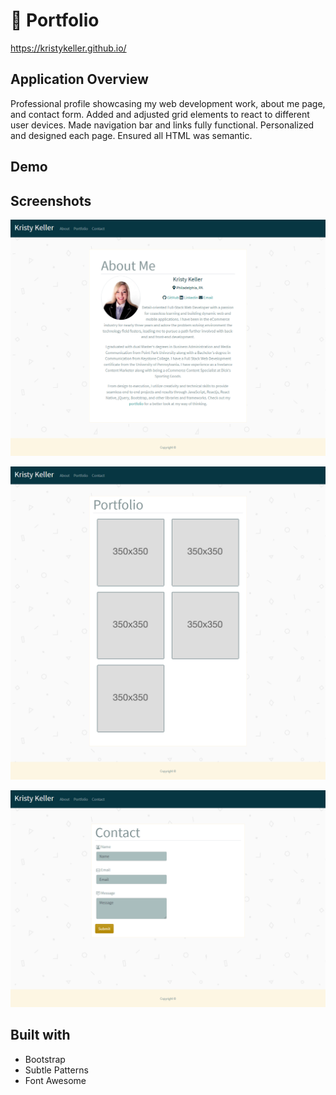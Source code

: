 # 👤 Portfolio
https://kristykeller.github.io/

## Application Overview
Professional profile showcasing my web development work, about me page, and contact form. Added and adjusted grid elements to react to different user devices. Made navigation bar and links fully functional. Personalized and designed each page. Ensured all HTML was semantic. 

## Demo

## Screenshots

![about](./assets/Images/about-me-page.png "about me screenshot")

![portfolio](./assets/Images/portfolio-page.png "portfolio screenshot")

![contact](./assets/Images/contact-page.png "contact screenshot")

## Built with
* Bootstrap
* Subtle Patterns
* Font Awesome
